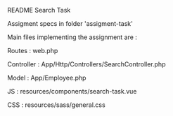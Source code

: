  README Search Task 
 
 Assigment specs in folder 'assigment-task' 

 Main files implementing the assignment are : 

 Routes : web.php 
 
 Controller : App/Http/Controllers/SearchController.php 
 
 Model : App/Employee.php

 JS : 
 resources/components/search-task.vue

 CSS : 
 resources/sass/general.css
